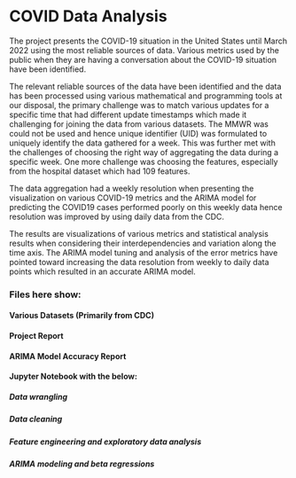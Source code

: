 # COVID Data Analysis

The project presents the COVID-19 situation in the United States until March 2022 using the most reliable sources of data. Various metrics used by the public when they are having a conversation about the COVID-19 situation have been identified.

The relevant reliable sources of the data have been identified and the data has been processed using various mathematical and programming tools at our disposal, the primary challenge was to match various updates for a specific time that had different update timestamps which made it challenging for joining the data from various datasets. The MMWR was could not be used and hence unique identifier (UID) was formulated to uniquely identify the data gathered for a week. This was further met with the challenges of choosing the right way of aggregating the data during a specific week. One more challenge was choosing the features, especially from the hospital dataset which had 109 features.

The data aggregation had a weekly resolution when presenting the visualization on various COVID-19 metrics and the ARIMA model for predicting the COVID19 cases performed poorly on this weekly data hence resolution was improved by using daily data from the CDC.

The results are visualizations of various metrics and statistical analysis results when considering their interdependencies and variation along the time axis. The ARIMA model tuning and analysis of the error metrics have pointed toward increasing the data resolution from weekly to daily data points which resulted in an accurate ARIMA model.

### Files here show:
#### Various Datasets (Primarily from CDC)
#### Project Report
#### ARIMA Model Accuracy Report
#### Jupyter Notebook with the below:
##### Data wrangling
##### Data cleaning
##### Feature engineering and exploratory data analysis
##### ARIMA modeling and beta regressions
